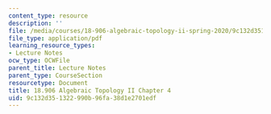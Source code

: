 ```yaml
---
content_type: resource
description: ''
file: /media/courses/18-906-algebraic-topology-ii-spring-2020/9c132d351322990b96fa38d1e2701edf_MIT18_906S20_ch4.pdf
file_type: application/pdf
learning_resource_types:
- Lecture Notes
ocw_type: OCWFile
parent_title: Lecture Notes
parent_type: CourseSection
resourcetype: Document
title: 18.906 Algebraic Topology II Chapter 4
uid: 9c132d35-1322-990b-96fa-38d1e2701edf
---
```

